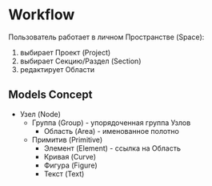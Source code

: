 # Workflow

Пользователь работает в личном Пространстве (Space):

1. выбирает Проект (Project)
2. выбирает Секцию/Раздел (Section)
3. редактирует Области

## Models Concept

- Узел (Node)
    - Группа (Group) - упорядоченная группа Узлов
        - Область (Area) - именованное полотно
    - Примитив (Primitive)
        - Элемент (Element) - ссылка на Область
        - Кривая (Curve)
        - Фигура (Figure)
        - Текст (Text)